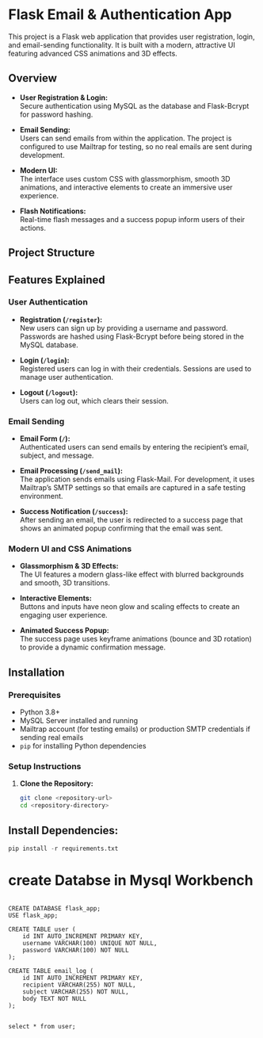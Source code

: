 
# Flask Email & Authentication App

This project is a Flask web application that provides user registration, login, and email-sending functionality. It is built with a modern, attractive UI featuring advanced CSS animations and 3D effects.

## Overview

- **User Registration & Login:**  
  Secure authentication using MySQL as the database and Flask-Bcrypt for password hashing.

- **Email Sending:**  
  Users can send emails from within the application. The project is configured to use Mailtrap for testing, so no real emails are sent during development.

- **Modern UI:**  
  The interface uses custom CSS with glassmorphism, smooth 3D animations, and interactive elements to create an immersive user experience.

- **Flash Notifications:**  
  Real-time flash messages and a success popup inform users of their actions.

## Project Structure




## Features Explained

### User Authentication
- **Registration (`/register`):**  
  New users can sign up by providing a username and password. Passwords are hashed using Flask-Bcrypt before being stored in the MySQL database.
  
- **Login (`/login`):**  
  Registered users can log in with their credentials. Sessions are used to manage user authentication.

- **Logout (`/logout`):**  
  Users can log out, which clears their session.

### Email Sending
- **Email Form (`/`):**  
  Authenticated users can send emails by entering the recipient’s email, subject, and message.
  
- **Email Processing (`/send_mail`):**  
  The application sends emails using Flask-Mail. For development, it uses Mailtrap’s SMTP settings so that emails are captured in a safe testing environment.

- **Success Notification (`/success`):**  
  After sending an email, the user is redirected to a success page that shows an animated popup confirming that the email was sent.

### Modern UI and CSS Animations
- **Glassmorphism & 3D Effects:**  
  The UI features a modern glass-like effect with blurred backgrounds and smooth, 3D transitions.
  
- **Interactive Elements:**  
  Buttons and inputs have neon glow and scaling effects to create an engaging user experience.
  
- **Animated Success Popup:**  
  The success page uses keyframe animations (bounce and 3D rotation) to provide a dynamic confirmation message.

## Installation

### Prerequisites
- Python 3.8+
- MySQL Server installed and running
- Mailtrap account (for testing emails) or production SMTP credentials if sending real emails
- `pip` for installing Python dependencies

### Setup Instructions

1. **Clone the Repository:**
   ```bash
   git clone <repository-url>
   cd <repository-directory>
   ```
## Install Dependencies:

```python
pip install -r requirements.txt
```

# create Databse in Mysql Workbench
```Mysql

CREATE DATABASE flask_app;
USE flask_app;

CREATE TABLE user (
    id INT AUTO_INCREMENT PRIMARY KEY,
    username VARCHAR(100) UNIQUE NOT NULL,
    password VARCHAR(100) NOT NULL
);

CREATE TABLE email_log (
    id INT AUTO_INCREMENT PRIMARY KEY,
    recipient VARCHAR(255) NOT NULL,
    subject VARCHAR(255) NOT NULL,
    body TEXT NOT NULL
);


select * from user;

```

